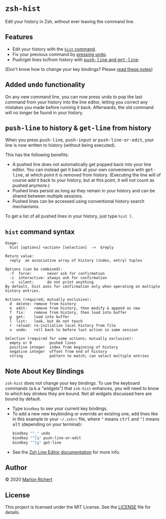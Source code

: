 # `zsh-hist`
Edit your history in Zsh, without ever leaving the command line.

## Features
* Edit your history with the [`hist` command](#hist-command-syntax).
* Fix your previous command by [pressing <kbd>undo</kbd>](#added-undo-functionality).
* Push/get lines to/from history with [<kbd>push-line</kbd> and
  <kbd>get-line</kbd>](#push-line-to-history--get-line-from-history).

(Don't know how to change your key bindings? Please [read these notes](#note-about-key-bindings))

## Added <kbd>undo</kbd> functionality
On any new command line, you can now press <kbd>undo</kbd> to pop the last command from your
history into the line editor, letting you correct any mistakes you made before running it back.
Afterwards, the old command will no longer be found in your history.

## <kbd>push-line</kbd> to history & <kbd>get-line</kbd> from history
When you press <kbd>push-line</kbd>, <kbd>push-input</kbd> or <kbd>push-line-or-edit</kbd>, your
line is now written to history (without being executed).

This has the following benefits:
* A pushed line does not automatically get popped back into your line editor. You can instead get
  it back at your own convenience with <kbd>get-line</kbd>, at which point it is removed from
  history. (Executing the line will of course add it back to your history, but at this point, it
  will not count as pushed anymore.)
* Pushed lines persist as long as they remain in your history and can be shared between multiple
  sessions.
* Pushed lines can be accessed using conventional history search mechanisms.

To get a list of all pushed lines in your history, just type `hist l`.

## `hist` command syntax
```
Usage:
  hist [options] <action> [selection]  ->  $reply

Return value:
  reply  an associative array of history (index, entry) tuples

Options (can be combined):
  -f  force:       never ask for confirmation
  -i  interactive: always ask for confirmation
  -s  silent:      do not print anything
By default, hist asks for confirmation only when operating on multiple history entries.

Actions (required; mutually exclusive):
  d  delete: remove from history
  e  edit:   remove from history, then modify & append as new
  f  fix:    remove from history, then load into buffer
  g  get:    load into buffer
  l  list:   look, but do not touch
  r  reload: re-initialize local history from file
  u  undo:   roll back to before last action in same session

Selection (required for some actions; mutually exclusive):
  empty or 0        pushed lines
  positive integer  index from beginning of history
  negative integer  offset from end of history
  string            pattern to match; can select multiple entries
```

## Note About Key Bindings
`zsh-hist` does not change your key bindings. To use the keyboard commands (a.k.a "widgets") that
`zsh-hist` enhances, you will need to know to which key strokes they are bound. Not all widgets discussed here are bound by default.
* Type `bindkey` to see your current key bindings.
* To add a new new keybinding or override an existing one, add lines like in this example to your
  `~/.zshrc` file, where `^` means <kbd>ctrl</kbd> and `^[` means <kbd>alt</kbd> (depending on your
  terminal):
  ```sh
  bindkey "^_" undo
  bindkey "^[q" push-line-or-edit
  bindkey "^[g" get-line
  ```
* See the [Zsh Line Editor
  documentation](http://zsh.sourceforge.net/Doc/Release/Zsh-Line-Editor.html) for more info.

## Author
© 2020 [Marlon Richert](https://github.com/marlonrichert)

## License
This project is licensed under the MIT License. See the [LICENSE](LICENSE) file for details.
